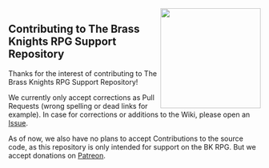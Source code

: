 <img align="right" src="https://i.imgur.com/eE3GJgb.png" height="200" width="200">

## Contributing to The Brass Knights RPG Support Repository
Thanks for the interest of contributing to The Brass Knights RPG Support Repository!

We currently only accept corrections as Pull Requests (wrong spelling or dead links for example). 
In case for corrections or additions to the Wiki, please open an
[Issue](https://github.com/Avalon-Entertainment/bkrpg-support/issues/new).

As of now, we also have no plans to accept Contributions to the source code, as this repository is only intended for support on 
the BK RPG. But we accept donations on [Patreon](https://www.patreon.com/bkrpg).

